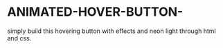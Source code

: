 # ANIMATED-HOVER-BUTTON-
simply build this hovering button with effects and neon light through  html and css.
